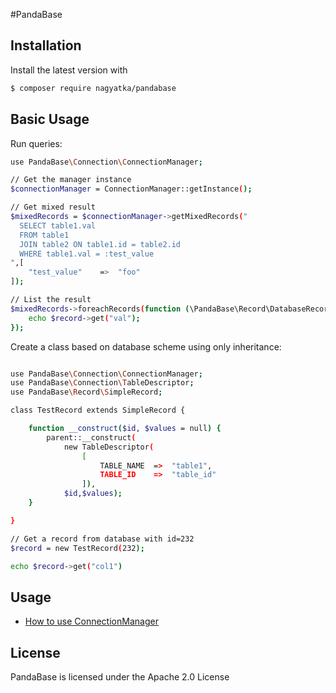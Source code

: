 #PandaBase


## Installation
Install the latest version with

```bash
$ composer require nagyatka/pandabase
```

## Basic Usage

Run queries:

```bash
use PandaBase\Connection\ConnectionManager;

// Get the manager instance
$connectionManager = ConnectionManager::getInstance();

// Get mixed result
$mixedRecords = $connectionManager->getMixedRecords("
  SELECT table1.val
  FROM table1
  JOIN table2 ON table1.id = table2.id
  WHERE table1.val = :test_value
",[
    "test_value"    =>  "foo"
]);

// List the result
$mixedRecords->foreachRecords(function (\PandaBase\Record\DatabaseRecord $record) {
    echo $record->get("val");
});
```

Create a class based on database scheme using only inheritance:
```bash

use PandaBase\Connection\ConnectionManager;
use PandaBase\Connection\TableDescriptor;
use PandaBase\Record\SimpleRecord;

class TestRecord extends SimpleRecord {

    function __construct($id, $values = null) {
        parent::__construct(
            new TableDescriptor(
                [
                    TABLE_NAME  =>  "table1",
                    TABLE_ID    =>  "table_id"
                ]),
            $id,$values);
    }

}

// Get a record from database with id=232
$record = new TestRecord(232);

echo $record->get("col1")

```

## Usage
- [How to use ConnectionManager](PandaBase/Documentation/01-connectionmanager.md)


## License
PandaBase is licensed under the Apache 2.0 License
